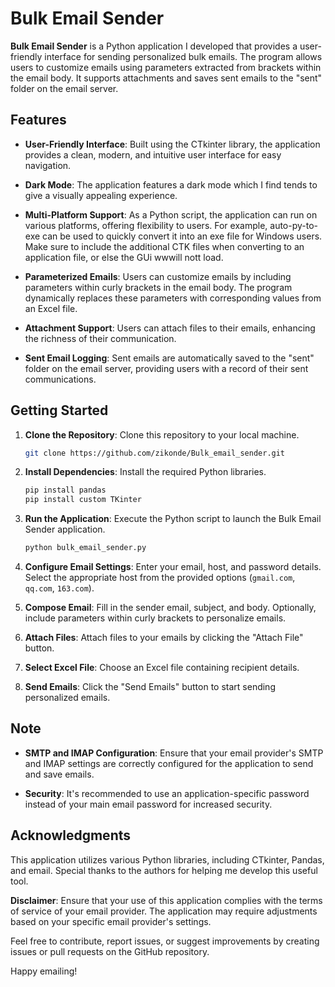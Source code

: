 # Bulk Email Sender

**Bulk Email Sender** is a Python application I developed that provides a user-friendly interface for sending personalized bulk emails. The program allows users to customize emails using parameters extracted from brackets within the email body. It supports attachments and saves sent emails to the "sent" folder on the email server.

## Features

- **User-Friendly Interface**: Built using the CTkinter library, the application provides a clean, modern, and intuitive user interface for easy navigation.

- **Dark Mode**: The application features a dark mode which I find tends to give a visually appealing experience.

- **Multi-Platform Support**: As a Python script, the application can run on various platforms, offering flexibility to users. For example, auto-py-to-exe can be used to quickly convert it into an exe file for Windows users. Make sure to include the additional CTK files when converting to an application file, or else the GUi wwwill nott load.

- **Parameterized Emails**: Users can customize emails by including parameters within curly brackets in the email body. The program dynamically replaces these parameters with corresponding values from an Excel file.

- **Attachment Support**: Users can attach files to their emails, enhancing the richness of their communication.

- **Sent Email Logging**: Sent emails are automatically saved to the "sent" folder on the email server, providing users with a record of their sent communications.

## Getting Started

1. **Clone the Repository**: Clone this repository to your local machine.

   ```bash
   git clone https://github.com/zikonde/Bulk_email_sender.git
   ```

2. **Install Dependencies**: Install the required Python libraries.

   ```bash
   pip install pandas
   pip install custom TKinter
   ```

3. **Run the Application**: Execute the Python script to launch the Bulk Email Sender application.

   ```bash
   python bulk_email_sender.py
   ```

4. **Configure Email Settings**: Enter your email, host, and password details. Select the appropriate host from the provided options (`gmail.com`, `qq.com`, `163.com`).

5. **Compose Email**: Fill in the sender email, subject, and body. Optionally, include parameters within curly brackets to personalize emails.

6. **Attach Files**: Attach files to your emails by clicking the "Attach File" button.

7. **Select Excel File**: Choose an Excel file containing recipient details.

8. **Send Emails**: Click the "Send Emails" button to start sending personalized emails.

## Note

- **SMTP and IMAP Configuration**: Ensure that your email provider's SMTP and IMAP settings are correctly configured for the application to send and save emails.

- **Security**: It's recommended to use an application-specific password instead of your main email password for increased security.

## Acknowledgments

This application utilizes various Python libraries, including CTkinter, Pandas, and email. Special thanks to the authors for helping me develop this useful tool.

**Disclaimer**: Ensure that your use of this application complies with the terms of service of your email provider. The application may require adjustments based on your specific email provider's settings.

Feel free to contribute, report issues, or suggest improvements by creating issues or pull requests on the GitHub repository.

Happy emailing! 
